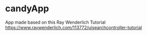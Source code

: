# candyApp
App made based on this Ray Wenderlich Tutorial 
https://www.raywenderlich.com/113772/uisearchcontroller-tutorial
